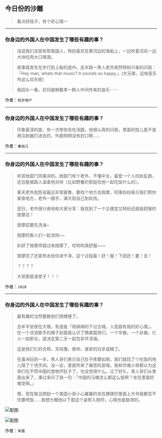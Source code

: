 ## 今日份的沙雕

> 看点好段子，有个好心情～


 
---

### 你身边的外国人在中国发生了哪些有趣的事？

> 话说我们总部有帮美国人，特别喜欢在黄河边的渔船上，一边吹着河风一边大块吃肉大口喝酒。
> 
> 故事就发生在步行到上船的途中。走半路一黑人老外突然特别兴奋的问我：「Hey man, whats that music? It sounds so happy.」(大兄弟，这啥音乐咋这么欢乐呢)
> 
> 我回头一看，尼玛披麻戴孝一群人中间传来的哀乐⋯⋯


作者：`知乎用户`

---

### 你身边的外国人在中国发生了哪些有趣的事？

> 印象最深的是，有一次带他去吃汤圆，他很认真的问我，里面的馅儿是不是用注射器打进去的，外面明明没有封口啊……


作者：`秦自江`

---

### 你身边的外国人在中国发生了哪些有趣的事？

> 听其他部门同事讲的。她部门有个老外，不懂中文，最爱一个人四处乱跑，还总能被路人温柔地对待（比如野餐的家庭拉他一起吃饭什么的）。
> 
> 某天老外抱怨说最近非常疲惫，要找个地方去按摩。同事纷纷表示我们帮你查查地方，老外一摆手，满大街自己到处找。
> 
> 翌日，老外很兴奋地和大家分享：我找到了一个又便宜又特别还超级舒服的按摩店！
> 
> 按摩前要先洗澡~
> 
> 按摩的客人们一起洗哟~~
> 
> 趴好了按摩师就过来按摩了，哎哟哟真舒服~~~
> 
> 按摩完了还拿热水给你泼干净，这个过程最！舒！服！下回还！要！去！
> 
> ？？？？
> 
> 大哥那是澡堂子！！！


作者：`i8i8`

---

### 你身边的外国人在中国发生了哪些有趣的事？

> 最有趣的当然要数他们用蹲便了。
> 
> 去年平安夜在大理，有道是「雨绵绵的下过古城，人民路有我的好心情」， 在一个流浪歌手的摊子前面我认识了俩美国哥们，一个华裔，一个非裔。仨人一拍即合，遂决定第二天一起包车环洱海。
> 
> 这是我们仨的合照，天啦撸，救命，谁家的白牙成精了。
> 
> 在喜洲玩到一半，黑人哥们表示自己肚子疼要如厕，我们就找了个吃饭的地儿借了个洗手间。没一会，里面传来了痛苦的哀嚎。我和华裔小哥都以为这哥们吃不惯中国的食物坏肚子了，也没觉得什么。过了好久，黑人哥们从里面出来了，凑过来问了我一句：「中国的马桶怎么都这么低啊？坐在里面好难受啊。」
> 
> 嗯，现在每当想起一个美国小哥小心翼翼的坐在蹲便的里面上大号我都忍不住要喷饭……我想大概他以下面这个姿势入厕时，心情也是崩溃的。



![配图](http://pic4.zhimg.com/70/4f76e5c1ba672475209013c64b743ea7_b.jpg)



![配图](http://pic3.zhimg.com/70/fe5c4451265f65a30ebad3b7866c68ea_b.jpg)


作者：`朱震`